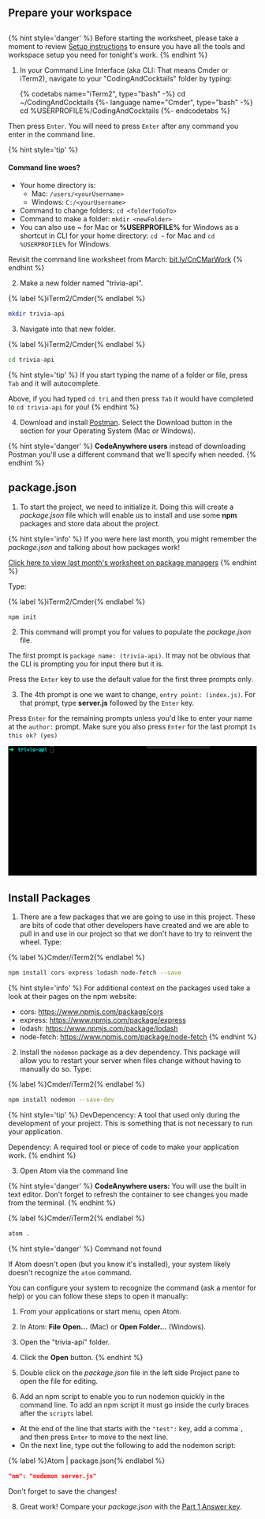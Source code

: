 ## Prepare your workspace

<!-- trick markdown to give me a little space between these two sections of text -->
## 
{% hint style='danger' %}
Before starting the worksheet, please take a moment to review [Setup instructions](/setup) to ensure you have all the tools and workspace setup you need for tonight's work.
{% endhint %}


1. In your Command Line Interface (aka CLI: That means Cmder or iTerm2), navigate to your "CodingAndCocktails" folder by typing: 

    {% codetabs name="iTerm2", type="bash" -%} 
cd ~/CodingAndCocktails
   {%- language name="Cmder", type="bash" -%} 
cd %USERPROFILE%/CodingAndCocktails
   {%- endcodetabs %}

  
  Then press `Enter`. You will need to press `Enter` after any command you enter in the command line.

  {% hint style='tip' %}
  #### Command line woes?
  - Your home directory is:
    - Mac: `/users/<yourUsername>`
    - Windows: `C:/<yourUsername>`
  - Command to change folders: `cd <folderToGoTo>`
  - Command to make a folder: `mkdir <newFolder>`
  - You can also use **~** for Mac or **%USERPROFILE%** for Windows as a shortcut in CLI for your home directory: `cd ~` for Mac and `cd %USERPROFILE%` for Windows.

  Revisit the command line worksheet from March:
  [bit.ly/CnCMarWork](http://bit.ly/CnCMarWork)
  {% endhint %}

2. Make a new folder named "trivia-api". 

  {% label %}iTerm2/Cmder{% endlabel %}
  ```bash
  mkdir trivia-api
  ```

3. Navigate into that new folder.

  {% label %}iTerm2/Cmder{% endlabel %}
  ```bash
  cd trivia-api
  ```

  {% hint style='tip' %}
If you start typing the name of a folder or file, press `Tab` and it will autocomplete.  

Above, if you had typed `cd tri` and then press `Tab` it would have completed to `cd trivia-api` for you!
  {% endhint %}
  
4. Download and install [Postman](https://www.getpostman.com/apps). Select the Download button in the section for your Operating System (Mac or Windows). 

  {% hint style='danger' %}
**CodeAnywhere users** instead of downloading Postman you'll use a different command that we'll specify when needed.
  {% endhint %}
  
## package.json

1. To start the project, we need to initialize it.  Doing this will create a _package.json_ file which will enable us to install and use some **npm** packages and store data about the project.

  {% hint style='info' %}
If you were here last month, you might remember the _package.json_ and talking about how packages work! 

  [Click here to view last month's worksheet on package managers](http://bit.ly/CnCAugWork)
  {% endhint %}

  Type:

  {% label %}iTerm2/Cmder{% endlabel %}
  ```bash
  npm init
  ```
  
2. This command will prompt you for values to populate the _package.json_ file.

 The first prompt is `package name: (trivia-api)`. It may not be obvious that the CLI is prompting you for input there but it is. 

  Press the `Enter` key to use the default value for the first three prompts only. 
  
3. The 4th prompt is one we want to change, `entry point: (index.js)`. For that prompt, type **server.js** followed by the `Enter` key.

  Press `Enter` for the remaining prompts unless you'd like to enter your name at the `author:` prompt.  Make sure you also press `Enter` for the last prompt `Is this ok? (yes)`
  
  ![](../assets/images/npm-init.gif)

## Install Packages
1. There are a few packages that we are going to use in this project.  These are bits of code that other developers have created and we are able to pull in and use in our project so that we don't have to try to reinvent the wheel. Type:

  {% label %}Cmder/iTerm2{% endlabel %}
  ```bash
  npm install cors express lodash node-fetch --save
  ```
  {% hint style='info' %}
For additional context on the packages used take a look at their pages on the npm website:
  * cors: https://www.npmjs.com/package/cors
  * express: https://www.npmjs.com/package/express
  * lodash: https://www.npmjs.com/package/lodash
  * node-fetch: https://www.npmjs.com/package/node-fetch
  {% endhint %}

2. Install the `nodemon` package as a dev dependency. This package will allow you to restart your server when files change without having to manually do so. Type:

  {% label %}Cmder/iTerm2{% endlabel %}
  ```bash
  npm install nodemon --save-dev
  ```
  
  {% hint style='tip' %}
DevDepencency: A tool that used only during the development of your project. This is something that is not necessary to run your application.

Dependency: A required tool or piece of code to make your application work.
  {% endhint %}

3. Open Atom via the command line

  {% hint style='danger' %}
**CodeAnywhere users:** You will use the built in text editor. Don't forget to refresh the container to see changes you made from the terminal.
  {% endhint %}

  {% label %}Cmder/iTerm2{% endlabel %}
  ```bash
  atom .
  ```
  {% hint style='danger' %}
Command not found

If Atom doesn't open (but you know it's installed), your system likely doesn't recognize the `atom` command.

You can configure your system to recognize the command (ask a mentor for help) or you can follow these steps to open it manually:
  1. From your applications or start menu, open Atom.
  2. In Atom: **File** <i class="fa fa-long-arrow-right"></i> **Open...** (Mac) or **Open Folder...** (Windows).
  3. Open the "trivia-api" folder.
  4. Click the **Open** button.
  {% endhint %}

4. Double click on the _package.json_ file in the left side Project pane to open the file for editing.

5. Add an npm script to enable you to run nodemon quickly in the command line.  To add an npm script it must go inside the curly braces after the `scripts` label.
  * At the end of the line that starts with the `"test":` key, add a comma `,` and then press `Enter` to move to the next line.
  * On the next line, type out the following to add the nodemon script:

  {% label %}Atom | package.json{% endlabel %}
  ```json
  "nm": "nodemon server.js"
  ```
  
  Don't forget to save the changes!

8. Great work!  Compare your _package.json_ with the [Part 1 Answer key](https://github.com/KansasCityWomeninTechnology/trivia-api/tree/answer-key-part-1).
